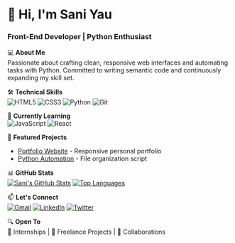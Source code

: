 # 👋 Hi, I'm Sani Yau  
### **Front-End Developer | Python Enthusiast**  

💻 **About Me**  
Passionate about crafting clean, responsive web interfaces and automating tasks with Python. Committed to writing semantic code and continuously expanding my skill set.

🛠️ **Technical Skills**  
![HTML5](https://img.shields.io/badge/HTML5-E34F26?logo=html5&logoColor=white)
![CSS3](https://img.shields.io/badge/CSS3-1572B6?logo=css3&logoColor=white)
![Python](https://img.shields.io/badge/Python-3776AB?logo=python&logoColor=white)
![Git](https://img.shields.io/badge/Git-F05032?logo=git&logoColor=white)

🌱 **Currently Learning**  
![JavaScript](https://img.shields.io/badge/JavaScript-F7DF1E?logo=javascript&logoColor=black)
![React](https://img.shields.io/badge/React-61DAFB?logo=react&logoColor=black)

🚀 **Featured Projects**  
- [Portfolio Website](https://github.com/Mrnobody1sani/portfolio) - Responsive personal portfolio  
- [Python Automation](https://github.com/Mrnobody1sani/python-automation) - File organization script  

📊 **GitHub Stats**  
[![Sani's GitHub Stats](https://github-readme-stats.vercel.app/api?username=Mrnobody1sani&show_icons=true&theme=radical)](https://github.com/Mrnobody1sani)
[![Top Languages](https://github-readme-stats.vercel.app/api/top-langs/?username=Mrnobody1sani&layout=compact&theme=radical)](https://github.com/Mrnobody1sani)

📫 **Let's Connect**  
[![Gmail](https://img.shields.io/badge/Gmail-D14836?logo=gmail&logoColor=white)](mailto:serneehyeruh@gmail.com)
[![LinkedIn](https://img.shields.io/badge/LinkedIn-0077B5?logo=linkedin&logoColor=white)](YOUR_LINKEDIN_URL)
[![Twitter](https://img.shields.io/badge/Twitter-1DA1F2?logo=twitter&logoColor=white)](YOUR_TWITTER_URL)

🔍 **Open To**  
📌 Internships | 💼 Freelance Projects | 🤝 Collaborations

